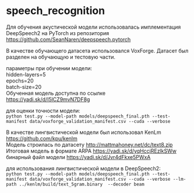 # speech_recognition

Для обучения акустической модели использовалась имплементация DeepSpeech2 на PyTorch из репозитория https://github.com/SeanNaren/deepspeech.pytorch

В качестве обучающего датасета использовался VoxForge. Датасет был разделен на обучающую и тестовую части.

параметры при обучении модели:  
hidden-layers=5  
epochs=20  
batch-size=20  
Обученная модель доступна по ссылке https://yadi.sk/d/I5lCZ9mvN7DF8g  

для оценки точности модели:   
`python test.py --model-path models/deepspeech_final.pth --test-manifest data/voxforge_validation_manifest.csv --cuda --verbose`

В качестве лингвистической модели был использовал KenLm https://github.com/kpu/kenlm  
Модель строилась по датасету http://mattmahoney.net/dc/text8.zip  
Итоговая модель в формате ARPA https://yadi.sk/d/yqHccjREzlkSWw  
бинарный файл модели https://yadi.sk/d/Jvr4dFkxe5PWxA  

для использования лингвистической модели в DeepSpeech2:  
`python test.py --model-path models/deepspeech_final.pth --test-manifest data/voxforge_validation_manifest.csv --cuda --verbose --lm-path ../kenlm/build/text_5gram.binary  --decoder beam`



